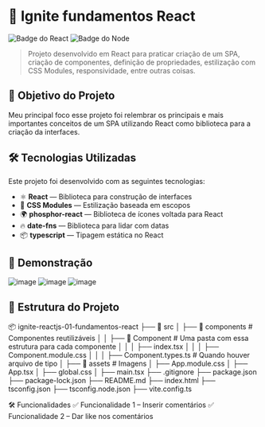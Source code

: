 # 🚀 Ignite fundamentos React

![Badge do React](https://img.shields.io/badge/React-18.2.0-blue.svg) ![Badge do Node](https://img.shields.io/badge/Node.js-18.0.0-green.svg)

> Projeto desenvolvido em React para praticar criação de um SPA, criação de componentes, definição de propriedades, estilização com CSS Modules, responsividade, entre outras coisas.

## 🎯 Objetivo do Projeto
Meu principal foco esse projeto foi relembrar os principais e mais importantes conceitos de um SPA utilizando React como biblioteca para a criação da interfaces.

## 🛠️ Tecnologias Utilizadas
Este projeto foi desenvolvido com as seguintes tecnologias:

- ⚛️ **React** — Biblioteca para construção de interfaces
- 🎨  **CSS Modules** — Estilização baseada em escopos
- 🌍 **phosphor-react** — Biblioteca de ícones voltada para React
- 🔥 **date-fns** — Biblioteca para lidar com datas
- 📦 **typescript** — Tipagem estática no React

## 📸 Demonstração
![image](https://github.com/user-attachments/assets/50d02080-132b-4ef5-a06a-59a4b83dff99)
![image](https://github.com/user-attachments/assets/4503835b-ab9c-4a2f-8ffe-392342c621d2)
![image](https://github.com/user-attachments/assets/3599202a-90ae-483e-9384-d7c169f7604e)

## 📂 Estrutura do Projeto

📦 ignite-reactjs-01-fundamentos-react
├── 📂 src
│   ├── 📂 components  # Componentes reutilizáveis
│   │   ├── 📂 Component   # Uma pasta com essa estrutura para cada componente
│   │   │   ├── index.tsx
│   │   │   ├── Component.module.css
│   │   │   ├── Component.types.ts  # Quando houver arquivo de tipo
│   ├── 📂 assets      # Imagens
│   ├── App.module.css
│   ├── App.tsx
│   ├── global.css
│   ├── main.tsx
├── .gitignore
├── package.json
├── package-lock.json
├── README.md
├── index.html
├── tsconfig.json
├── tsconfig.node.json
├── vite.config.ts

🛠️ Funcionalidades
✅ Funcionalidade 1 – Inserir comentários
✅ Funcionalidade 2 – Dar like nos comentários
